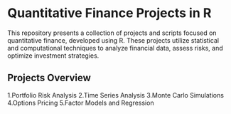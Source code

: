 # Quantitative Finance Projects in R
This repository presents a collection of projects and scripts focused on quantitative finance, developed using R. These projects utilize statistical and computational techniques to analyze financial data, assess risks, and optimize investment strategies.

## Projects Overview
1.Portfolio Risk Analysis
2.Time Series Analysis
3.Monte Carlo Simulations
4.Options Pricing
5.Factor Models and Regression
